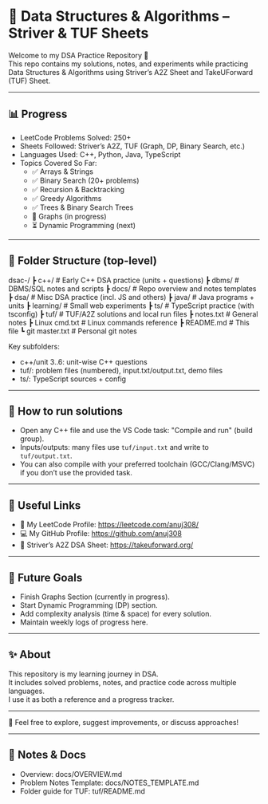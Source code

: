 # 🧩 Data Structures & Algorithms – Striver & TUF Sheets

Welcome to my DSA Practice Repository 🚀  
This repo contains my solutions, notes, and experiments while practicing Data Structures & Algorithms using Striver’s A2Z Sheet and TakeUForward (TUF) Sheet.

---

## 📊 Progress

- LeetCode Problems Solved: 250+
- Sheets Followed: Striver’s A2Z, TUF (Graph, DP, Binary Search, etc.)
- Languages Used: C++, Python, Java, TypeScript
- Topics Covered So Far:
	- ✅ Arrays & Strings
	- ✅ Binary Search (20+ problems)
	- ✅ Recursion & Backtracking
	- ✅ Greedy Algorithms
	- ✅ Trees & Binary Search Trees
	- 🚧 Graphs (in progress)
	- ⏳ Dynamic Programming (next)

---

## 📂 Folder Structure (top-level)

dsac-/
┣ c++/                 # Early C++ DSA practice (units + questions)
┣ dbms/                # DBMS/SQL notes and scripts
┣ docs/                # Repo overview and notes templates
┣ dsa/                 # Misc DSA practice (incl. JS and others)
┣ java/                # Java programs + units
┣ learning/            # Small web experiments
┣ ts/                  # TypeScript practice (with tsconfig)
┣ tuf/                 # TUF/A2Z solutions and local run files
┣ notes.txt            # General notes
┣ Linux cmd.txt        # Linux commands reference
┣ README.md            # This file
┗ git master.txt       # Personal git notes

Key subfolders:
- c++/unit 3..6: unit-wise C++ questions
- tuf/: problem files (numbered), input.txt/output.txt, demo files
- ts/: TypeScript sources + config

---

## 🧭 How to run solutions

- Open any C++ file and use the VS Code task: "Compile and run" (build group).  
- Inputs/outputs: many files use `tuf/input.txt` and write to `tuf/output.txt`.
- You can also compile with your preferred toolchain (GCC/Clang/MSVC) if you don’t use the provided task.

---

## 🔗 Useful Links

- 📝 My LeetCode Profile: https://leetcode.com/anuj308/
- 💻 My GitHub Profile: https://github.com/anuj308
- 📒 Striver’s A2Z DSA Sheet: https://takeuforward.org/

---

## 🚀 Future Goals

- Finish Graphs Section (currently in progress).
- Start Dynamic Programming (DP) section.
- Add complexity analysis (time & space) for every solution.
- Maintain weekly logs of progress here.

---

## ✨ About

This repository is my learning journey in DSA.  
It includes solved problems, notes, and practice code across multiple languages.  
I use it as both a reference and a progress tracker.

---

📌 Feel free to explore, suggest improvements, or discuss approaches!

---

## 📝 Notes & Docs

- Overview: docs/OVERVIEW.md  
- Problem Notes Template: docs/NOTES_TEMPLATE.md  
- Folder guide for TUF: tuf/README.md
